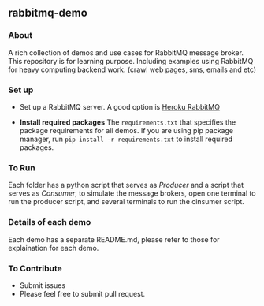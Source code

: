 ## rabbitmq-demo
### About
A rich collection of demos and use cases for RabbitMQ message broker. This repository is for learning purpose. Including examples using RabbitMQ for heavy computing backend work. (crawl web pages, sms, emails and etc)

### Set up
- Set up a RabbitMQ server. A good option is [Heroku RabbitMQ](https://elements.heroku.com/addons/rabbitmq-bigwig)

- **Install required packages** The ```requirements.txt``` that specifies the package requirements for all demos. If you are using pip package manager, run ```pip install -r requirements.txt``` to install required packages.

### To Run
Each folder has a python script that serves as *Producer* and a script that serves as *Consumer*, to simulate the message brokers, open one terminal to run the producer script, and several terminals to run the cinsumer script.

### Details of each demo
Each demo has a separate README.md, please refer to those for explaination for each demo.

### To Contribute
- Submit issues
- Please feel free to submit pull request.
